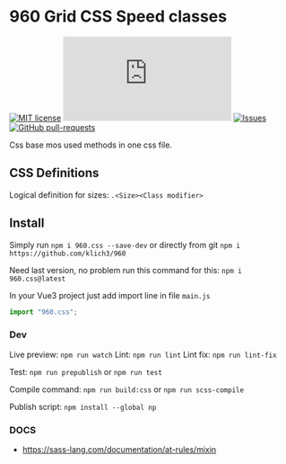 # 960 Grid CSS Speed classes

[![MIT license](https://img.shields.io/badge/license-MIT-brightgreen.svg)](http://opensource.org/licenses/MIT)
![npm](https://img.shields.io/npm/dm/960.css?link=https%3A%2F%2Fwww.npmjs.com%2Fpackage%2F960.css)
[![Issues](https://img.shields.io/github/issues/klich3/960.svg)]( https://github.com/klich3/960/issues )
[![GitHub pull-requests](https://img.shields.io/github/issues-pr/klich3/960.svg)](https://GitHub.com/klich3/960/pull/)

Css base mos used methods in one css file.

## CSS Definitions

Logical definition for sizes: `.<Size><Class modifier>`

## Install

Simply run `npm i 960.css --save-dev` or directly from git `npm i https://github.com/klich3/960`

Need last version, no problem run this command for this: `npm i 960.css@latest`

In your Vue3 project just add import line in file `main.js` 

```javascript
import "960.css";
```

### Dev

Live preview: `npm run watch`
Lint: `npm run lint`
Lint fix: `npm run lint-fix`

Test:  `npm run prepublish` or `npm run test`

Compile command: `npm run build:css` or `npm run scss-compile`

Publish script: `npm install --global np`

### DOCS

* https://sass-lang.com/documentation/at-rules/mixin
